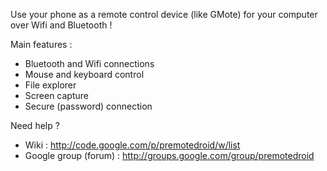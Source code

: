 Use your phone as a remote control device (like GMote) for your computer over Wifi and Bluetooth !

Main features :
  * Bluetooth and Wifi connections
  * Mouse and keyboard control
  * File explorer
  * Screen capture
  * Secure (password) connection

Need help ?
  * Wiki : http://code.google.com/p/premotedroid/w/list
  * Google group (forum) : http://groups.google.com/group/premotedroid